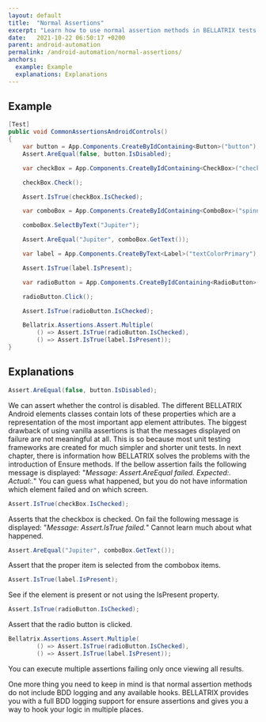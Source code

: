 ```yaml
---
layout: default
title:  "Normal Assertions"
excerpt: "Learn how to use normal assertion methods in BELLATRIX tests."
date:   2021-10-22 06:50:17 +0200
parent: android-automation
permalink: /android-automation/normal-assertions/
anchors:
  example: Example
  explanations: Explanations
---
```

Example
-------
```csharp
[Test]
public void CommonAssertionsAndroidControls()
{
    var button = App.Components.CreateByIdContaining<Button>("button");
    Assert.AreEqual(false, button.IsDisabled);

    var checkBox = App.Components.CreateByIdContaining<CheckBox>("check1");

    checkBox.Check();

    Assert.IsTrue(checkBox.IsChecked);

    var comboBox = App.Components.CreateByIdContaining<ComboBox>("spinner1");

    comboBox.SelectByText("Jupiter");

    Assert.AreEqual("Jupiter", comboBox.GetText());

    var label = App.Components.CreateByText<Label>("textColorPrimary");

    Assert.IsTrue(label.IsPresent);

    var radioButton = App.Components.CreateByIdContaining<RadioButton>("radio2");

    radioButton.Click();

    Assert.IsTrue(radioButton.IsChecked);

	Bellatrix.Assertions.Assert.Multiple(
        () => Assert.IsTrue(radioButton.IsChecked),
        () => Assert.IsTrue(label.IsPresent));
}
```

Explanations
------------
```csharp
Assert.AreEqual(false, button.IsDisabled);
```
We can assert whether the control is disabled. The different BELLATRIX Android elements classes contain lots of these properties which are a representation of the most important app element attributes. The biggest drawback of using vanilla assertions is that the messages displayed on failure are not meaningful at all. This is so because most unit testing frameworks are created for much simpler and shorter unit tests. In next chapter, there is information how BELLATRIX solves the problems with the introduction of Ensure methods. If the bellow assertion fails the following message is displayed: "*Message: Assert.AreEqual failed. Expected:<false>. Actual:<true>.*"
You can guess what happened, but you do not have information which element failed and on which screen.
```csharp
Assert.IsTrue(checkBox.IsChecked);
```
Asserts that the checkbox is checked. On fail the following message is displayed: "*Message: Assert.IsTrue failed.*"
Cannot learn much about what happened.
```csharp
Assert.AreEqual("Jupiter", comboBox.GetText());
```
Assert that the proper item is selected from the combobox items.
```csharp
Assert.IsTrue(label.IsPresent);
```
See if the element is present or not using the IsPresent property.
```csharp
Assert.IsTrue(radioButton.IsChecked);
```
Assert that the radio button is clicked.
```csharp
Bellatrix.Assertions.Assert.Multiple(
        () => Assert.IsTrue(radioButton.IsChecked),
        () => Assert.IsTrue(label.IsPresent));
```
You can execute multiple assertions failing only once viewing all results.

One more thing you need to keep in mind is that normal assertion methods do not include BDD logging and any available hooks. BELLATRIX provides you with a full BDD logging support for ensure assertions and gives you a way to hook your logic in multiple places.